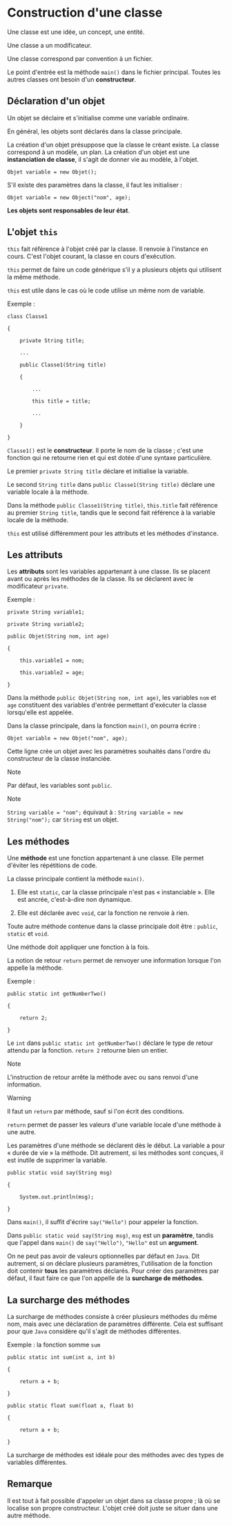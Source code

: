 # Construction d'une classe

Une classe est une idée, un concept, une entité.

Une classe a un modificateur.

Une classe correspond par convention à un fichier.

Le point d'entrée est la méthode `main()` dans le fichier principal. Toutes les autres classes ont besoin d'un **constructeur**.

## Déclaration d'un objet

Un objet se déclaire et s'initialise comme une variable ordinaire.

En général, les objets sont déclarés dans la classe principale.

La création d'un objet présuppose que la classe le créant existe. La classe correspond à un modèle, un plan. La création d'un objet est une **instanciation de classe**, il s'agit de donner vie au modèle, à l'objet.

	Objet variable = new Objet();

S'il existe des paramètres dans la classe, il faut les initialiser :

	Objet variable = new Object("nom", age);

**Les objets sont responsables de leur état**.

## L'objet `this`

`this` fait référence à l'objet créé par la classe. Il renvoie à l'instance en cours. C'est l'objet courant, la classe en cours d'exécution.

`this` permet de faire un code générique s'il y a plusieurs objets qui utilisent la même méthode.

`this` est utile dans le cas où le code utilise un même nom de variable.

Exemple :

	class Classe1
	
	{
	
		private String title;
		
		...
		
		public Classe1(String title)
		
		{
			
			...
			
			this title = title;
			
			...
			
		}
	
	}

`Classe1()` est le **constructeur**. Il porte le nom de la classe ; c'est une fonction qui ne retourne rien et qui est dotée d'une syntaxe particulière.

Le premier `private String title` déclare et initialise la variable.

Le second `String title` dans `public Classe1(String title)` déclare une variable locale à la méthode.

Dans la méthode `public Classe1(String title)`, `this.title` fait référence au premier `String title`, tandis que le second fait référence à la variable locale de la méthode.

`this` est utilisé différemment pour les attributs et les méthodes d'instance.

## Les attributs

Les **attributs** sont les variables appartenant à une classe. Ils se placent avant ou après les méthodes de la classe. Ils se déclarent avec le modificateur `private`.

Exemple :

	private String variable1;
	
	private String variable2;

	public Objet(String nom, int age)
	
	{
	
		this.variable1 = nom;
		
		this.variable2 = age;

	}

Dans la méthode `public Objet(String nom, int age)`, les variables `nom` et `age` constituent des variables d'entrée permettant d'exécuter la classe lorsqu'elle est appelée.

Dans la classe principale, dans la fonction `main()`, on pourra écrire :

	Objet variable = new Objet("nom", age);

Cette ligne crée un objet avec les paramètres souhaités dans l'ordre du constructeur de la classe instanciée.

> [!NOTE]
> Par défaut, les variables sont `public`.

> [!NOTE]
> `String variable = "nom";` équivaut à :
>	`String variable = new String("nom");`
> car `String` est un objet.

## Les méthodes

Une **méthode** est une fonction appartenant à une classe. Elle permet d'éviter les répétitions de code.

La classe principale contient la méthode `main()`.

1. Elle est `static`, car la classe principale n'est pas « instanciable ». Elle est ancrée, c'est-à-dire non dynamique.

2. Elle est déclarée avec `void`, car la fonction ne renvoie à rien.

Toute autre méthode contenue dans la classe principale doit être : `public`, `static` et `void`.

Une méthode doit appliquer une fonction à la fois.

La notion de retour `return` permet de renvoyer une information lorsque l'on appelle la méthode.

Exemple :

	public static int getNumberTwo()

	{

		return 2;

	}

Le `int` dans `public static int getNumberTwo()` déclare le type de retour attendu par la fonction. `return 2` retourne bien un entier.

> [!NOTE]
> L'instruction de retour arrête la méthode avec ou sans renvoi d'une information.

> [!WARNING]
> Il faut un `return` par méthode, sauf si l'on écrit des conditions.

`return` permet de passer les valeurs d'une variable locale d'une méthode à une autre.

Les paramètres d'une méthode se déclarent dès le début. La variable a pour « durée de vie » la méthode. Dit autrement, si les méthodes sont conçues, il est inutile de supprimer la variable.

	public static void say(String msg)
	
	{
	
		System.out.println(msg);
	
	}

Dans `main()`, il suffit d'écrire `say("Hello")` pour appeler la fonction.

Dans `public static void say(String msg)`, `msg` est un **paramètre**, tandis que l'appel dans `main()` de `say("Hello")`, `"Hello"` est un **argument**.

On ne peut pas avoir de valeurs optionnelles par défaut en `Java`. Dit autrement, si on déclare plusieurs paramètres, l'utilisation de la fonction doit contenir **tous** les paramètres déclarés. Pour créer des paramètres par défaut, il faut faire ce que l'on appelle de la **surcharge de méthodes**.

## La surcharge des méthodes

La surcharge de méthodes consiste à créer plusieurs méthodes du même nom, mais avec une déclaration de paramètres différente. Cela est suffisant pour que `Java` considère qu'il s'agit de méthodes différentes.

Exemple : la fonction somme `sum`

	public static int sum(int a, int b)

	{
	
		return a + b;
	
	}

	public static float sum(float a, float b)
	
	{
	
		return a + b;
	
	}

La surcharge de méthodes est idéale pour des méthodes avec des types de variables différentes.

## Remarque

Il est tout à fait possible d'appeler un objet dans sa classe propre ; là où se localise son propre constructeur. L'objet créé doit juste se situer dans une autre méthode.
